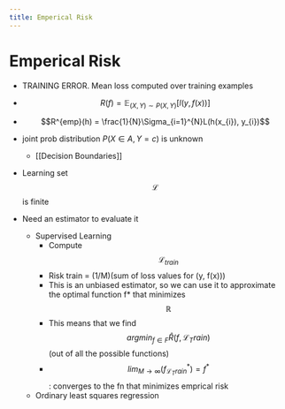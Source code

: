 ```yaml
---
title: Emperical Risk
---
```


# Emperical Risk
- TRAINING ERROR. Mean loss computed over training examples
- $$R(f) = \mathbb{E} _{(X,Y) \sim P(X,Y)}[l(y, f(x))]$$
- $$R^{emp}(h) = \frac{1}{N}\Sigma_{i=1}^{N}L(h(x_{i}), y_{i})$$
- joint prob distribution $P(X\in A,Y=c)$ is unknown
	- [[Decision Boundaries]]
	
- Learning set $$\mathcal L$$ is finite
- Need an estimator to evaluate it
	- Supervised Learning
		- Compute $$\mathcal L_{train}$$
		- Risk train = (1/M)(sum of loss values for (y, f(x)))
		- This is an unbiased estimator, so we can use it to approximate the optimal function f* that minimizes $$\mathbb{R}$$
		- This means that we find $$argmin_{f\in F} \hat R(f, \mathcal{L}_Train)$$ (out of all the possible functions)
		- $$lim_{M\rightarrow \infty}(f^*_{\mathcal{L}_Train}) = f^*$$ : converges to the fn that minimizes emprical risk
	- Ordinary least squares regression





























































